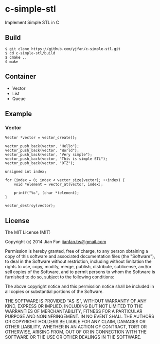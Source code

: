 # c-simple-stl
Implement Simple STL in C

## Build
```
$ git clone https://github.com/yjfan/c-simple-stl.git
$ cd c-simple-stl/build
$ cmake ..
$ make
```

## Container
- Vector
- List
- Queue

## Example
### Vector
```
Vector *vector = vector_create();

vector_push_back(vector, "Hello");
vector_push_back(vector, "World");
vector_push_back(vector, "Very simple");
vector_push_back(vector, "This is simple STL");
vector_push_back(vector, "OTZ");

unsigned int index;

for (index = 0; index < vector_size(vector); ++index) {
    void *element = vector_at(vector, index);

    printf("%s", (char *)element);
}

vector_destroy(vector);
```

## License
The MIT License (MIT)

Copyright (c) 2014 Jian Fan <jianfan.tw@gmail.com>

Permission is hereby granted, free of charge, to any person obtaining a copy
of this software and associated documentation files (the "Software"), to deal
in the Software without restriction, including without limitation the rights
to use, copy, modify, merge, publish, distribute, sublicense, and/or sell
copies of the Software, and to permit persons to whom the Software is
furnished to do so, subject to the following conditions:

The above copyright notice and this permission notice shall be included in all
copies or substantial portions of the Software.

THE SOFTWARE IS PROVIDED "AS IS", WITHOUT WARRANTY OF ANY KIND, EXPRESS OR
IMPLIED, INCLUDING BUT NOT LIMITED TO THE WARRANTIES OF MERCHANTABILITY,
FITNESS FOR A PARTICULAR PURPOSE AND NONINFRINGEMENT. IN NO EVENT SHALL THE
AUTHORS OR COPYRIGHT HOLDERS BE LIABLE FOR ANY CLAIM, DAMAGES OR OTHER
LIABILITY, WHETHER IN AN ACTION OF CONTRACT, TORT OR OTHERWISE, ARISING FROM,
OUT OF OR IN CONNECTION WITH THE SOFTWARE OR THE USE OR OTHER DEALINGS IN THE
SOFTWARE.
